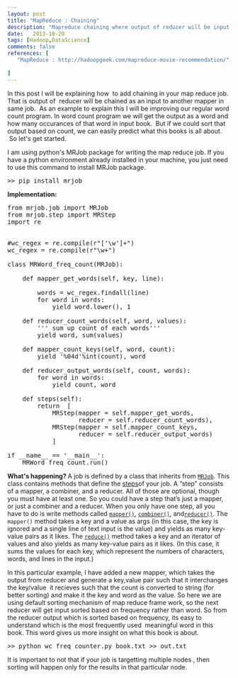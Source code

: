 ```yaml
---
layout: post
title: "MapReduce : Chaining"
description: "Mapreduce chaining where output of reducer will be input of another mapper."
date:   2013-10-20
tags: [Hadoop,DataScience]
comments: false
references: [
   "MapReduce : http://hadoopgeek.com/mapreduce-movie-recommendation/",
   
]
---
```

In this post I will be explaining how  to add chaining in your map reduce job. That is output of  reducer will be chained as an input to another mapper in same job.  As an example to explain this I will be improving our regular word count program. In word count program we will get the output as a word and how many occurances of that word in input book.  But if we could sort that output based on count, we can easily predict what this books is all about.  So let's get started.<!--more-->

I am using python's MRJob package for writing the map reduce job. If you have a python environment already installed in your machine, you just need to use this command to install MRJob package.
<pre class="lang:default decode:true ">&gt;&gt; pip install mrjob</pre>
<strong>Implementation:
</strong>
<pre class="lang:python decode:true">from mrjob.job import MRJob
from mrjob.step import MRStep
import re


#wc_regex = re.compile(r"['\w']+")
wc_regex = re.compile(r"\w+")

class MRWord_freq_count(MRJob):

    def mapper_get_words(self, key, line):

        words = wc_regex.findall(line)
        for word in words:
            yield word.lower(), 1

    def reducer_count_words(self, word, values):
        ''' sum up count of each words'''
        yield word, sum(values)

    def mapper_count_keys(self, word, count):
        yield '%04d'%int(count), word

    def reducer_output_words(self, count, words):
        for word in words:
            yield count, word 

    def steps(self):
        return  [
            MRStep(mapper = self.mapper_get_words, 
                   reducer = self.reducer_count_words),
            MRStep(mapper = self.mapper_count_keys, 
                   reducer = self.reducer_output_words)
            ]

if __name__ == '__main__':
    MRWord_freq_count.run()</pre>
<strong>What's happening?
</strong>A job is defined by a class that inherits from <a class="reference internal" title="mrjob.job.MRJob" href="http://mrjob.readthedocs.org/en/latest/job.html#mrjob.job.MRJob"><code class="xref py py-class docutils literal"><span class="pre">MRJob</span></code></a>. This class contains methods that define the <a class="reference internal" href="http://mrjob.readthedocs.org/en/latest/glossary.html#term-step"><span class="xref std std-term">steps</span></a>of your job.
A “step” consists of a mapper, a combiner, and a reducer. All of those are optional, though you must have at least one. So you could have a step that’s just a mapper, or just a combiner and a reducer.
When you only have one step, all you have to do is write methods called <a class="reference internal" title="mrjob.job.MRJob.mapper" href="http://mrjob.readthedocs.org/en/latest/job.html#mrjob.job.MRJob.mapper"><code class="xref py py-meth docutils literal"><span class="pre">mapper()</span></code></a>, <a class="reference internal" title="mrjob.job.MRJob.combiner" href="http://mrjob.readthedocs.org/en/latest/job.html#mrjob.job.MRJob.combiner"><code class="xref py py-meth docutils literal"><span class="pre">combiner()</span></code></a>, and<a class="reference internal" title="mrjob.job.MRJob.reducer" href="http://mrjob.readthedocs.org/en/latest/job.html#mrjob.job.MRJob.reducer"><code class="xref py py-meth docutils literal"><span class="pre">reducer()</span></code></a>.
The <code class="xref py py-func docutils literal"><span class="pre">mapper()</span></code> method takes a key and a value as args (in this case, the key is ignored and a single line of text input is the value) and yields as many key-value pairs as it likes. The <a class="reference external" title="(in Python v2.7)" href="http://docs.python.org/2/library/functions.html#reduce"><code class="xref py py-func docutils literal"><span class="pre">reduce()</span></code></a> method takes a key and an iterator of values and also yields as many key-value pairs as it likes. (In this case, it sums the values for each key, which represent the numbers of characters, words, and lines in the input.)

In this particular example, I have added a new mapper, which takes the output from reducer and generate a key,value pair such that it interchanges the key/value  it recieves such that the count is converted to string (for better sorting) and make it the key and word as the value.
So here we are using default sorting mechanism of map reduce frame work, so the next reducer will get input sorted based on frequency rather than word. So from the reducer output which is sorted based on frequency, its easy to understand which is the most frequently used  meaningful word in this book. This word gives us more insight on what this book is about.
<pre class="lang:default decode:true">&gt;&gt; python wc_freq_counter.py book.txt &gt;&gt; out.txt</pre>
It is important to not that if your job is targetting multiple nodes , then sorting will happen only for the results in that particular node.